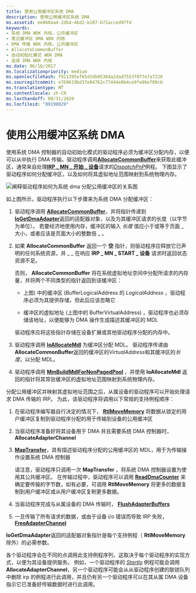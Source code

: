 ```yaml
---
title: 使用公用缓冲区系统 DMA
description: 使用公用缓冲区系统 DMA
ms.assetid: ee060aa4-2db4-4bd2-b107-b71acced97fd
keywords:
- 系统 DMA WDK 内核，公共缓冲区
- 常见缓冲区 DMA WDK 内核
- DMA 传输 WDK 内核，公共缓冲区
- AllocateCommonBuffer
- 自动初始化模式 WDK DMA
- 连续 DMA WDK 内核
ms.date: 06/16/2017
ms.localizationpriority: medium
ms.openlocfilehash: f911395ef65d3db05304a2dad7553f077e7a7226
ms.sourcegitcommit: e769619bd37e04762c77444e8b4ce9fe86ef09cb
ms.translationtype: MT
ms.contentlocale: zh-CN
ms.lasthandoff: 08/31/2020
ms.locfileid: "89190029"
---
```

# <a name="using-common-buffer-system-dma"></a>使用公用缓冲区系统 DMA





使用系统 DMA 控制器的自动初始化模式的驱动程序必须为缓冲区分配内存，以便可以从中执行 DMA 传输。驱动程序调用[**AllocateCommonBuffer**](/windows-hardware/drivers/ddi/wdm/nc-wdm-pallocate_common_buffer)来获取此缓冲区，通常来自处理[**IRP \_ MN \_ 开始 \_ 设备**](./irp-mn-start-device.md)请求的[*DispatchPnP*](/windows-hardware/drivers/ddi/wdm/nc-wdm-driver_dispatch)例程。 下图显示了驱动程序如何分配缓冲区，以及如何将其虚拟地址范围映射到系统物理内存。

![阐释驱动程序如何为系统 dma 分配公用缓冲区的关系图](images/3hlsysbf.png)

如上图所示，驱动程序执行以下步骤来为系统 DMA 分配缓冲区：

1.  驱动程序调用 [**AllocateCommonBuffer**](/windows-hardware/drivers/ddi/wdm/nc-wdm-pallocate_common_buffer)，并将指针传递到 [**IoGetDmaAdapter**](/windows-hardware/drivers/ddi/wdm/nf-wdm-iogetdmaadapter)返回的适配器对象，以及为其缓冲区请求的长度（以字节为单位）。 若要经济地使用内存，缓冲区的输入 *长度* 值应小于或等于页面 \_ 大小，或者应该是页面大小的整数倍 \_ 。

2.  如果 **AllocateCommonBuffer** 返回一个 **空** 指针，则驱动程序应释放它已声明的任何系统资源，并 \_ \_ 在响应 **IRP \_ MN \_ START \_ 设备** 请求时返回状态资源不足。

    否则， **AllocateCommonBuffer** 将在系统虚拟地址空间中分配所请求的内存量，并将两个不同类型的指针返回到该缓冲区：

    -   上图) 中的缓冲区 (BufferLogicalAddress 的 *LogicalAddress* ，驱动程序必须为其提供存储，但此后应该忽略它

    -   缓冲区的虚拟地址 (上图中的 BufferVirtualAddress) ，驱动程序也必须存储该地址，以便能够为 DMA 操作生成描述其缓冲区的 MDL

    驱动程序应将这些指针存储在设备扩展或其他驱动程序分配的内存中。

3.  驱动程序调用 [**IoAllocateMdl**](/windows-hardware/drivers/ddi/wdm/nf-wdm-ioallocatemdl) 为缓冲区分配 MDL。 驱动程序传递由**AllocateCommonBuffer**返回的缓冲区的*VirtualAddress*和其缓冲区的*长度*，以分配 MDL。

4.  驱动程序调用 [**MmBuildMdlForNonPagedPool**](/windows-hardware/drivers/ddi/wdm/nf-wdm-mmbuildmdlfornonpagedpool) ，并使用 **IoAllocateMdl** 返回的指针将其常驻缓冲区的虚拟地址范围映射到系统物理内存。

分配公用缓冲区并映射其虚拟地址范围之后，从属设备的驱动程序可以开始处理请求 DMA 传输的 IRP。 为此，该驱动程序将调用以下常规的支持例程顺序：

1.  在驱动程序编写器自行决定的情况下， [**RtlMoveMemory**](/windows-hardware/drivers/ddi/wdm/nf-wdm-rtlmovememory) 将数据从锁定的用户缓冲区复制到驱动程序分配的用于传输到设备的公用缓冲区

2.  当驱动程序准备好将其设备用于 DMA 并且需要系统 DMA 控制器时， **AllocateAdapterChannel**

3.  [**MapTransfer**](/windows-hardware/drivers/ddi/wdm/nc-wdm-pmap_transfer)，具有描述驱动程序分配的公用缓冲区的 MDL，用于为传输操作设置系统 DMA 控制器

    请注意，驱动程序只调用一次 **MapTransfer** ，将系统 DMA 控制器设置为使用其公共缓冲区。 在传输过程中，驱动程序可以调用 [**ReadDmaCounter**](/windows-hardware/drivers/ddi/wdm/nc-wdm-pread_dma_counter) 来确定要传输的字节数，如有必要，可调用 **RtlMoveMemory** 将更多的数据复制到用户缓冲区或从用户缓冲区复制更多数据。

4.  当驱动程序完成与从属设备的 DMA 传输时， [**FlushAdapterBuffers**](/windows-hardware/drivers/ddi/wdm/nc-wdm-pflush_adapter_buffers)

5.  一旦传输了所有请求的数据，或由于设备 i/o 错误而导致 IRP 失败， [**FreeAdapterChannel**](/windows-hardware/drivers/ddi/wdm/nc-wdm-pfree_adapter_channel)

**IoGetDmaAdapter**返回的适配器对象指针是每个支持例程（ **RtlMoveMemory**除外）的必需参数。

各个驱动程序会在不同的点调用此支持例程序列，这取决于每个驱动程序的实现方式，以便为其设备提供服务。 例如，一个驱动程序的 [*StartIo*](/windows-hardware/drivers/ddi/wdm/nc-wdm-driver_startio) 例程可能会调用 **AllocateAdapterChannel**，另一个驱动程序可能会从从驱动程序创建的联锁队列中删除 irp 的例程进行此调用，并且仍有另一个驱动程序可以在其从属 DMA 设备指示它已准备好传输数据时进行此调用。

 

